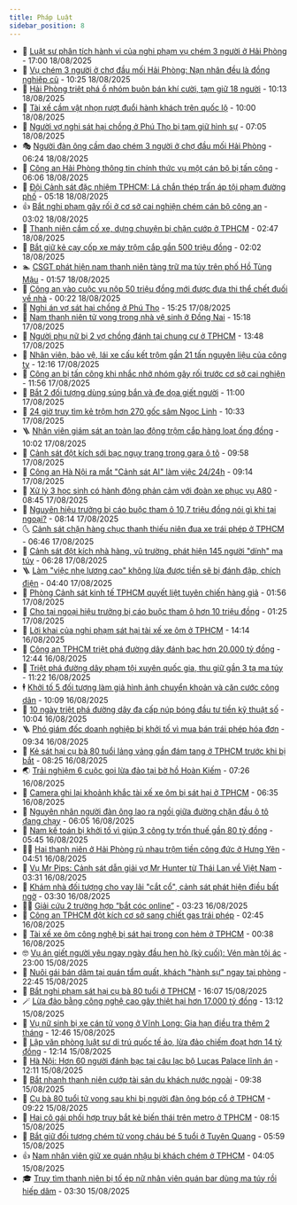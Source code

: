 ```yaml
---
title: Pháp Luật
sidebar_position: 8
---
```


<!-- dantri-phap-luat:START -->
- 🌊 [Luật sư phân tích hành vi của nghi phạm vụ chém 3 người ở Hải Phòng](https://dantri.com.vn/phap-luat/luat-su-phan-tich-hanh-vi-cua-nghi-pham-vu-chem-3-nguoi-o-hai-phong-20250818213738231.htm) - 17:00 18/08/2025
- 🐲 [Vụ chém 3 người ở chợ đầu mối Hải Phòng: Nạn nhân đều là đồng nghiệp cũ](https://dantri.com.vn/phap-luat/vu-chem-3-nguoi-o-cho-dau-moi-hai-phong-nan-nhan-deu-la-dong-nghiep-cu-20250818171110278.htm) - 10:25 18/08/2025
- 🌁 [Hải Phòng triệt phá ổ nhóm buôn bán khí cười, tạm giữ 18 người](https://dantri.com.vn/phap-luat/hai-phong-triet-pha-o-nhom-buon-ban-khi-cuoi-tam-giu-18-nguoi-20250818165014090.htm) - 10:13 18/08/2025
- 🎃 [Tài xế cầm vật nhọn rượt đuổi hành khách trên quốc lộ](https://dantri.com.vn/phap-luat/tai-xe-cam-vat-nhon-ruot-duoi-hanh-khach-tren-quoc-lo-20250818163447690.htm) - 10:00 18/08/2025
- 🦅 [Người vợ nghi sát hại chồng ở Phú Thọ bị tạm giữ hình sự](https://dantri.com.vn/phap-luat/nguoi-vo-nghi-sat-hai-chong-o-phu-tho-bi-tam-giu-hinh-su-20250818140113517.htm) - 07:05 18/08/2025
- 🎭 [Người đàn ông cầm dao chém 3 người ở chợ đầu mối Hải Phòng](https://dantri.com.vn/phap-luat/nguoi-dan-ong-cam-dao-chem-3-nguoi-o-cho-dau-moi-hai-phong-20250818131730525.htm) - 06:24 18/08/2025
- 🤗 [Công an Hải Phòng thông tin chính thức vụ một cán bộ bị tấn công](https://dantri.com.vn/phap-luat/cong-an-hai-phong-thong-tin-chinh-thuc-vu-mot-can-bo-bi-tan-cong-20250818125112449.htm) - 06:06 18/08/2025
- 🚀 [Đội Cảnh sát đặc nhiệm TPHCM: Lá chắn thép trấn áp tội phạm đường phố](https://dantri.com.vn/phap-luat/doi-canh-sat-dac-nhiem-tphcm-la-chan-thep-tran-ap-toi-pham-duong-pho-20250816052241975.htm) - 05:18 18/08/2025
- 👍 [Bắt nghi phạm gây rối ở cơ sở cai nghiện chém cán bộ công an](https://dantri.com.vn/phap-luat/bat-nghi-pham-gay-roi-o-co-so-cai-nghien-chem-can-bo-cong-an-20250818095539608.htm) - 03:02 18/08/2025
- 🧐 [Thanh niên cầm cố xe, dựng chuyện bị chặn cướp ở TPHCM](https://dantri.com.vn/phap-luat/thanh-nien-cam-co-xe-dung-chuyen-bi-chan-cuop-o-tphcm-20250818091818610.htm) - 02:47 18/08/2025
- 🫶 [Bắt giữ kẻ cạy cốp xe máy trộm cắp gần 500 triệu đồng](https://dantri.com.vn/phap-luat/bat-giu-ke-cay-cop-xe-may-trom-cap-gan-500-trieu-dong-20250818084717819.htm) - 02:02 18/08/2025
- 🏊 [CSGT phát hiện nam thanh niên tàng trữ ma túy trên phố Hồ Tùng Mậu](https://dantri.com.vn/phap-luat/csgt-phat-hien-nam-thanh-nien-tang-tru-ma-tuy-tren-pho-ho-tung-mau-20250818085252261.htm) - 01:57 18/08/2025
- 🌋 [Công an vào cuộc vụ nộp 50 triệu đồng mới được đưa thi thể chết đuối về nhà](https://dantri.com.vn/phap-luat/cong-an-vao-cuoc-vu-nop-50-trieu-dong-moi-duoc-dua-thi-the-chet-duoi-ve-nha-20250818065351566.htm) - 00:22 18/08/2025
- 👹 [Nghi án vợ sát hại chồng ở Phú Thọ](https://dantri.com.vn/phap-luat/nghi-an-vo-sat-hai-chong-o-phu-tho-20250817222112557.htm) - 15:25 17/08/2025
- 🫣 [Nam thanh niên tử vong trong nhà vệ sinh ở Đồng Nai](https://dantri.com.vn/phap-luat/nam-thanh-nien-tu-vong-trong-nha-ve-sinh-o-dong-nai-20250817213914094.htm) - 15:18 17/08/2025
- 🎃 [Người phụ nữ bị 2 vợ chồng đánh tại chung cư ở TPHCM](https://dantri.com.vn/phap-luat/nguoi-phu-nu-bi-2-vo-chong-danh-tai-chung-cu-o-tphcm-20250817192051902.htm) - 13:48 17/08/2025
- 🌝 [Nhân viên, bảo vệ, lái xe cấu kết trộm gần 21 tấn nguyên liệu của công ty](https://dantri.com.vn/phap-luat/nhan-vien-bao-ve-lai-xe-cau-ket-trom-gan-21-tan-nguyen-lieu-cua-cong-ty-20250817180710621.htm) - 12:16 17/08/2025
- 🚀 [Công an bị tấn công khi nhắc nhở nhóm gây rối trước cơ sở cai nghiện](https://dantri.com.vn/phap-luat/cong-an-bi-tan-cong-khi-nhac-nho-nhom-gay-roi-truoc-co-so-cai-nghien-20250817183542585.htm) - 11:56 17/08/2025
- 🥷 [Bắt 2 đối tượng dùng súng bắn và đe dọa giết người](https://dantri.com.vn/phap-luat/bat-2-doi-tuong-dung-sung-ban-va-de-doa-giet-nguoi-20250817173333688.htm) - 11:00 17/08/2025
- 👺 [24 giờ truy tìm kẻ trộm hơn 270 gốc sâm Ngọc Linh](https://dantri.com.vn/phap-luat/24-gio-truy-tim-ke-trom-hon-270-goc-sam-ngoc-linh-20250817170209276.htm) - 10:33 17/08/2025
- 🪜 [Nhân viên giám sát an toàn lao động trộm cắp hàng loạt ống đồng](https://dantri.com.vn/phap-luat/nhan-vien-giam-sat-an-toan-lao-dong-trom-cap-hang-loat-ong-dong-20250817164844469.htm) - 10:02 17/08/2025
- 🦄 [Cảnh sát đột kích sới bạc ngụy trang trong gara ô tô](https://dantri.com.vn/phap-luat/canh-sat-dot-kich-soi-bac-nguy-trang-trong-gara-o-to-20250817163204238.htm) - 09:58 17/08/2025
- 🦍 [Công an Hà Nội ra mắt &quot;Cảnh sát AI&quot; làm việc 24/24h](https://dantri.com.vn/phap-luat/cong-an-ha-noi-ra-mat-canh-sat-ai-lam-viec-2424h-20250817160724290.htm) - 09:14 17/08/2025
- 🌁 [Xử lý 3 học sinh có hành động phản cảm với đoàn xe phục vụ A80](https://dantri.com.vn/phap-luat/xu-ly-3-hoc-sinh-co-hanh-dong-phan-cam-voi-doan-xe-phuc-vu-a80-20250817154016108.htm) - 08:45 17/08/2025
- 💯 [Nguyên hiệu trưởng bị cáo buộc tham ô 10,7 triệu đồng nói gì khi tại ngoại?](https://dantri.com.vn/phap-luat/nguyen-hieu-truong-bi-cao-buoc-tham-o-107-trieu-dong-noi-gi-khi-tai-ngoai-20250817133130480.htm) - 08:14 17/08/2025
- 🌜 [Cảnh sát chặn hàng chục thanh thiếu niên đua xe trái phép ở TPHCM](https://dantri.com.vn/phap-luat/canh-sat-chan-hang-chuc-thanh-thieu-nien-dua-xe-trai-phep-o-tphcm-20250817133311929.htm) - 06:46 17/08/2025
- 👹 [Cảnh sát đột kích nhà hàng, vũ trường, phát hiện 145 người &quot;dính&quot; ma túy](https://dantri.com.vn/phap-luat/canh-sat-dot-kich-nha-hang-vu-truong-phat-hien-145-nguoi-dinh-ma-tuy-20250817130805515.htm) - 06:28 17/08/2025
- 🪜 [Làm &quot;việc nhẹ lương cao&quot; không lừa được tiền sẽ bị đánh đập, chích điện](https://dantri.com.vn/phap-luat/lam-viec-nhe-luong-cao-khong-lua-duoc-tien-se-bi-danh-dap-chich-dien-20250817110747016.htm) - 04:40 17/08/2025
- 🦩 [Phòng Cảnh sát kinh tế TPHCM quyết liệt tuyên chiến hàng giả](https://dantri.com.vn/phap-luat/phong-canh-sat-kinh-te-tphcm-quyet-liet-tuyen-chien-hang-gia-20250816041143580.htm) - 01:56 17/08/2025
- 💂 [Cho tại ngoại hiệu trưởng bị cáo buộc tham ô hơn 10 triệu đồng](https://dantri.com.vn/phap-luat/cho-tai-ngoai-hieu-truong-bi-cao-buoc-tham-o-hon-10-trieu-dong-20250817080541212.htm) - 01:25 17/08/2025
- 💃 [Lời khai của nghi phạm sát hại tài xế xe ôm ở TPHCM](https://dantri.com.vn/phap-luat/loi-khai-cua-nghi-pham-sat-hai-tai-xe-xe-om-o-tphcm-20250816201605612.htm) - 14:14 16/08/2025
- 🧐 [Công an TPHCM triệt phá đường dây đánh bạc hơn 20.000 tỷ đồng](https://dantri.com.vn/phap-luat/cong-an-tphcm-triet-pha-duong-day-danh-bac-hon-20000-ty-dong-20250816191831376.htm) - 12:44 16/08/2025
- 🤗 [Triệt phá đường dây phạm tội xuyên quốc gia, thu giữ gần 3 tạ ma túy](https://dantri.com.vn/phap-luat/triet-pha-duong-day-pham-toi-xuyen-quoc-gia-thu-giu-gan-3-ta-ma-tuy-20250816180955520.htm) - 11:22 16/08/2025
- 🕴 [Khởi tố 5 đối tượng làm giả hình ảnh chuyển khoản và căn cước công dân](https://dantri.com.vn/phap-luat/khoi-to-5-doi-tuong-lam-gia-hinh-anh-chuyen-khoan-va-can-cuoc-cong-dan-20250816165209607.htm) - 10:09 16/08/2025
- 🐎 [10 ngày triệt phá đường dây đa cấp núp bóng đầu tư tiền kỹ thuật số](https://dantri.com.vn/phap-luat/10-ngay-triet-pha-duong-day-da-cap-nup-bong-dau-tu-tien-ky-thuat-so-20250816165156536.htm) - 10:04 16/08/2025
- 🪜 [Phó giám đốc doanh nghiệp bị khởi tố vì mua bán trái phép hóa đơn](https://dantri.com.vn/phap-luat/pho-giam-doc-doanh-nghiep-bi-khoi-to-vi-mua-ban-trai-phep-hoa-don-20250816161602389.htm) - 09:34 16/08/2025
- 🤭 [Kẻ sát hại cụ bà 80 tuổi lảng vảng gần đám tang ở TPHCM trước khi bị bắt](https://dantri.com.vn/phap-luat/ke-sat-hai-cu-ba-80-tuoi-lang-vang-gan-dam-tang-o-tphcm-truoc-khi-bi-bat-20250816143221444.htm) - 08:25 16/08/2025
- 🌏 [Trải nghiệm 6 cuộc gọi lừa đảo tại bờ hồ Hoàn Kiếm](https://dantri.com.vn/phap-luat/trai-nghiem-6-cuoc-goi-lua-dao-tai-bo-ho-hoan-kiem-20250816141928534.htm) - 07:26 16/08/2025
- 🎃 [Camera ghi lại khoảnh khắc tài xế xe ôm bị sát hại ở TPHCM](https://dantri.com.vn/phap-luat/camera-ghi-lai-khoanh-khac-tai-xe-xe-om-bi-sat-hai-o-tphcm-20250816123853002.htm) - 06:35 16/08/2025
- 🗽 [Nguyên nhân người đàn ông lao ra ngồi giữa đường chặn đầu ô tô đang chạy](https://dantri.com.vn/phap-luat/nguyen-nhan-nguoi-dan-ong-lao-ra-ngoi-giua-duong-chan-dau-o-to-dang-chay-20250816123024269.htm) - 06:05 16/08/2025
- 🌁 [Nam kế toán bị khởi tố vì giúp 3 công ty trốn thuế gần 80 tỷ đồng](https://dantri.com.vn/phap-luat/nam-ke-toan-bi-khoi-to-vi-giup-3-cong-ty-tron-thue-gan-80-ty-dong-20250816122001545.htm) - 05:45 16/08/2025
- 🧑‍💻 [Hai thanh niên ở Hải Phòng rủ nhau trộm tiền công đức ở Hưng Yên](https://dantri.com.vn/phap-luat/hai-thanh-nien-o-hai-phong-ru-nhau-trom-tien-cong-duc-o-hung-yen-20250816113104061.htm) - 04:51 16/08/2025
- 🌮 [Vụ Mr Pips: Cảnh sát dẫn giải vợ Mr Hunter từ Thái Lan về Việt Nam](https://dantri.com.vn/phap-luat/vu-mr-pips-canh-sat-dan-giai-vo-mr-hunter-tu-thai-lan-ve-viet-nam-20250816102814538.htm) - 03:31 16/08/2025
- 🤗 [Khám nhà đối tượng cho vay lãi &quot;cắt cổ&quot;, cảnh sát phát hiện điều bất ngờ](https://dantri.com.vn/phap-luat/kham-nha-doi-tuong-cho-vay-lai-cat-co-canh-sat-phat-hien-dieu-bat-ngo-20250816093926777.htm) - 03:30 16/08/2025
- 👨‍🏫 [Giải cứu 2 trường hợp “bắt cóc online”](https://dantri.com.vn/phap-luat/giai-cuu-2-truong-hop-bat-coc-online-20250816091803122.htm) - 03:23 16/08/2025
- 🎉 [Công an TPHCM đột kích cơ sở sang chiết gas trái phép](https://dantri.com.vn/phap-luat/cong-an-tphcm-dot-kich-co-so-sang-chiet-gas-trai-phep-20250816093907838.htm) - 02:45 16/08/2025
- 🤗 [Tài xế xe ôm công nghệ bị sát hại trong con hẻm ở TPHCM](https://dantri.com.vn/phap-luat/tai-xe-xe-om-cong-nghe-bi-sat-hai-trong-con-hem-o-tphcm-20250816040117471.htm) - 00:38 16/08/2025
- 🤓 [Vụ án giết người yêu ngay ngày đầu hẹn hò &lpar;kỳ cuối&rpar;: Vén màn tội ác](https://dantri.com.vn/phap-luat/vu-an-giet-nguoi-yeu-ngay-ngay-dau-hen-ho-ky-cuoi-ven-man-toi-ac-20250804100325451.htm) - 23:00 15/08/2025
- 👹 [Nuôi gái bán dâm tại quán tẩm quất, khách &quot;hành sự&quot; ngay tại phòng](https://dantri.com.vn/phap-luat/nuoi-gai-ban-dam-tai-quan-tam-quat-khach-hanh-su-ngay-tai-phong-20250816023649845.htm) - 22:45 15/08/2025
- 🐘 [Bắt nghi phạm sát hại cụ bà 80 tuổi ở TPHCM](https://dantri.com.vn/phap-luat/bat-nghi-pham-sat-hai-cu-ba-80-tuoi-o-tphcm-20250815225646283.htm) - 16:07 15/08/2025
- 🪄 [Lừa đảo bằng công nghệ cao gây thiệt hại hơn 17.000 tỷ đồng](https://dantri.com.vn/phap-luat/lua-dao-bang-cong-nghe-cao-gay-thiet-hai-hon-17000-ty-dong-20250815155611948.htm) - 13:12 15/08/2025
- 💄 [Vụ nữ sinh bị xe cán tử vong ở Vĩnh Long: Gia hạn điều tra thêm 2 tháng](https://dantri.com.vn/phap-luat/vu-nu-sinh-bi-xe-can-tu-vong-o-vinh-long-gia-han-dieu-tra-them-2-thang-20250815185740172.htm) - 12:46 15/08/2025
- 🐎 [Lập văn phòng luật sư di trú quốc tế ảo, lừa đảo chiếm đoạt hơn 14 tỷ đồng](https://dantri.com.vn/phap-luat/lap-van-phong-luat-su-di-tru-quoc-te-ao-lua-dao-chiem-doat-hon-14-ty-dong-20250815184612437.htm) - 12:14 15/08/2025
- 💯 [Hà Nội: Hơn 60 người đánh bạc tại câu lạc bộ Lucas Palace lĩnh án](https://dantri.com.vn/phap-luat/ha-noi-hon-60-nguoi-danh-bac-tai-cau-lac-bo-lucas-palace-linh-an-20250815190627472.htm) - 12:11 15/08/2025
- 💯 [Bắt nhanh thanh niên cướp tài sản du khách nước ngoài](https://dantri.com.vn/phap-luat/bat-nhanh-thanh-nien-cuop-tai-san-du-khach-nuoc-ngoai-20250815160503896.htm) - 09:38 15/08/2025
- 🌈 [Cụ bà 80 tuổi tử vong sau khi bị người đàn ông bóp cổ ở TPHCM](https://dantri.com.vn/phap-luat/cu-ba-80-tuoi-tu-vong-sau-khi-bi-nguoi-dan-ong-bop-co-o-tphcm-20250815154951038.htm) - 09:22 15/08/2025
- 🧠 [Hai cô gái phối hợp truy bắt kẻ biến thái trên metro ở TPHCM](https://dantri.com.vn/phap-luat/hai-co-gai-phoi-hop-truy-bat-ke-bien-thai-tren-metro-o-tphcm-20250815142502002.htm) - 08:15 15/08/2025
- 🌈 [Bắt giữ đối tượng chém tử vong cháu bé 5 tuổi ở Tuyên Quang](https://dantri.com.vn/phap-luat/bat-giu-doi-tuong-chem-tu-vong-chau-be-5-tuoi-o-tuyen-quang-20250815121650114.htm) - 05:59 15/08/2025
- 👍 [Nam nhân viên giữ xe quán nhậu bị khách chém ở TPHCM](https://dantri.com.vn/phap-luat/nam-nhan-vien-giu-xe-quan-nhau-bi-khach-chem-o-tphcm-20250815091241424.htm) - 04:05 15/08/2025
- 🎓 [Truy tìm thanh niên bị tố ép nữ nhân viên quán bar dùng ma túy rồi hiếp dâm](https://dantri.com.vn/phap-luat/truy-tim-thanh-nien-bi-to-ep-nu-nhan-vien-quan-bar-dung-ma-tuy-roi-hiep-dam-20250815100727703.htm) - 03:30 15/08/2025<!-- dantri-phap-luat:END -->
